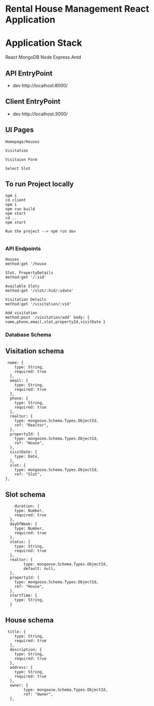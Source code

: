 # Rental House Management React Application

# Application Stack

React
MongoDB
Node
Express
Antd

## API EntryPoint

* dev  http://localhost:8000/ 

## Client EntryPoint

* dev  http://localhost:3000/ 


## UI Pages

```
Homepage/Houses

Visitation

Visitaion Form 

Select Slot

```

## To run Project locally

```
npm i 
cd client 
npm i
npm run build
npm start
cd ..
npm start

Run the project --> npm run dev


```
### API Endpoints

```
Houses
method:get '/house

Slot, PropertyDetails
method:get '/:sid'

Available Slots
method:get '/slot/:hid/:sdate'

Visitation Details
method:get '/visitation/:vid'

Add visitation
method:post '/visitation/add' body: { name,phone,email,slot,propertyId,visitDate }

```
### Database Schema

## Visitation schema
```
 name: {
    type: String,
    required: true
  },
  email: {
    type: String,
    required: true
  },
  phone: {
    type: String,
    required: true
  },
  realtor: {
    type: mongoose.Schema.Types.ObjectId,
    ref: "Realtor",
  },
  propertyId: {
    type: mongoose.Schema.Types.ObjectId,
    ref: "House",
  },
  visitDate: {
    type: Date,
  },
  slot: {
    type: mongoose.Schema.Types.ObjectId,
    ref: "Slot",
},

```

## Slot schema
```
    duration: {
    type: Number,
    required: true
  },
  dayOfWeek: {
    type: Number,
    required: true
  },
  status: {
    type: String,
    required: true
  },
  realtor: {
        type: mongoose.Schema.Types.ObjectId,
        default: null,
  },
  propertyId: {
    type: mongoose.Schema.Types.ObjectId,
    ref: "House",
  },
  startTime: {
    type: String,
  }

```

## House schema
```
 title: {
    type: String,
    required: true
  },
  description: {
    type: String,
    required: true
  },
  address: {
    type: String,
    required: true
  },
  owner: {
        type: mongoose.Schema.Types.ObjectId,
        ref: "Owner",
  },

```